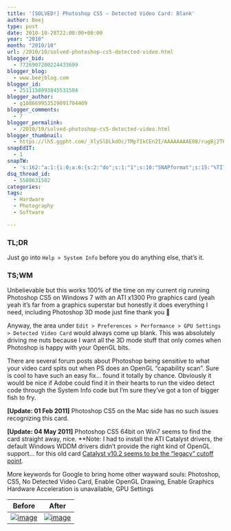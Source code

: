 ```yaml
---
title: '[SOLVED!] Photoshop CS5 – Detected Video Card: Blank'
author: Beej
type: post
date: 2010-10-28T22:00:00+00:00
year: "2010"
month: "2010/10"
url: /2010/10/solved-photoshop-cs5-detected-video.html
blogger_bid:
  - 7726907200224433699
blogger_blog:
  - www.beejblog.com
blogger_id:
  - 2511158093845531504
blogger_author:
  - g108669953529091704409
blogger_comments:
  - 7
blogger_permalink:
  - /2010/10/solved-photoshop-cs5-detected-video.html
blogger_thumbnail:
  - https://lh5.ggpht.com/_XlySlDLkdOc/TMpfIkCEn2I/AAAAAAAAE08/rugBj2TKpfQ/image_thumb%5B2%5D.png?imgmax=800
snapEdIT:
  - 1
snapTW:
  - 's:162:"a:1:{i:0;a:6:{s:2:"do";s:1:"1";s:10:"SNAPformat";s:15:"%TITLE% - %URL%";s:8:"attchImg";s:1:"1";s:9:"isAutoImg";s:1:"A";s:8:"imgToUse";s:0:"";s:4:"doTW";s:1:"1";}}";'
dsq_thread_id:
  - 5508631502
categories:
tags:
  - Hardware
  - Photography
  - Software

---
```

### TL;DR

Just go into `Help > System Info` before you do anything else, that’s it.

### TS;WM

Unbelievable but this works 100% of the time on my current rig running Photoshop CS5 on Windows 7 with an ATI x1300 Pro graphics card (yeah yeah it’s far from a graphics superstar but honestly it does everything I need, including Photoshop 3D mode just fine thank you 🙂

Anyway, the area under `Edit > Preferences > Performance > GPU Settings > Detected Video Card` would always come up blank. This was absolutely driving me nuts because I want all the 3D mode stuff that only comes when Photoshop is happy with your OpenGL bits.

There are several forum posts about Photoshop being sensitive to what your video card spits out when PS does an OpenGL “capability scan”. Sure is cool to have such an easy fix… found it totally by chance. Obviously it would be nice if Adobe could find it in their hearts to run the video detect code through the System Info code but I’m sure they’ve got a ton of bigger fish to fry.

**[Update: 01 Feb 2011]** Photoshop CS5 on the Mac side has no such issues recognizing this card.

**[Update: 04 May 2011]** Photoshop CS5 64bit on Win7 seems to find the card straight away, nice. **Note: I had to install the ATI Catalyst drivers, the default Windows WDDM drivers didn’t provide the right kind of OpenGL support… for this old card [Catalyst v10.2 seems to be the “legacy” cutoff point][1].

More keywords for Google to bring home other wayward souls: Photoshop, CS5, No Detected Video Card, Enable OpenGL Drawing, Enable Graphics Hardware Acceleration is unavailable, GPU Settings

| Before           | After            |
| ---------------- | ---------------- |
| [![image][2]][3] | [![image][4]][5] |

 [1]: https://support.amd.com/us/gpudownload/windows/Legacy/Pages/radeonaiw_vista64.aspx?type=2.4.1&product=2.4.1.3.13&lang=English
 [2]: https://lh5.ggpht.com/_XlySlDLkdOc/TMpfIkCEn2I/AAAAAAAAE08/rugBj2TKpfQ/image_thumb%5B2%5D.png?imgmax=800 "image"
 [3]: https://lh6.ggpht.com/_XlySlDLkdOc/TMpfINlzJ6I/AAAAAAAAE04/efuNpVrmdx4/s1600-h/image%5B4%5D.png
 [4]: https://lh4.ggpht.com/_XlySlDLkdOc/TMpfJ_nGkmI/AAAAAAAAE1E/cChYQM9TlqA/image_thumb%5B7%5D.png?imgmax=800 "image"
 [5]: https://lh6.ggpht.com/_XlySlDLkdOc/TMpfJGlbZ3I/AAAAAAAAE1A/pHDOsunmWdw/s1600-h/image%5B11%5D.png